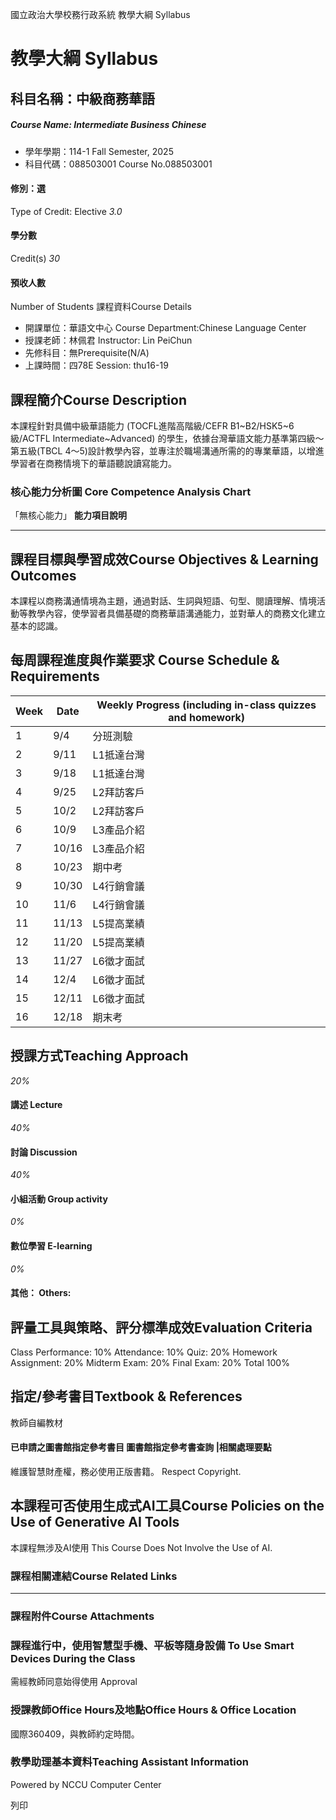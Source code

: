 國立政治大學校務行政系統 教學大綱 Syllabus
# 教學大綱 Syllabus
##  科目名稱：中級商務華語
#####  Course Name: Intermediate Business Chinese
  * 學年學期：114-1 Fall Semester, 2025 
  * 科目代碼：088503001 Course No.088503001


#### 修別：選
Type of Credit: Elective 
_3.0_
#### 學分數
Credit(s)
_30_
#### 預收人數
Number of Students
課程資料Course Details
  * 開課單位：華語文中心 Course Department:Chinese Language Center 
  * 授課老師：林佩君 Instructor: Lin PeiChun 
  * 先修科目：無Prerequisite(N/A)
  * 上課時間：四78E Session: thu16-19


##  課程簡介Course Description
本課程針對具備中級華語能力 (TOCFL進階高階級/CEFR B1~B2/HSK5~6級/ACTFL Intermediate~Advanced) 的學生，依據台灣華語文能力基準第四級～第五級(TBCL 4～5)設計教學內容，並專注於職場溝通所需的的專業華語，以增進學習者在商務情境下的華語聽說讀寫能力。
###  核心能力分析圖 Core Competence Analysis Chart
「無核心能力」 
**能力項目說明**
* * *
##  課程目標與學習成效Course Objectives & Learning Outcomes 
本課程以商務溝通情境為主題，通過對話、生詞與短語、句型、閱讀理解、情境活動等教學內容，使學習者具備基礎的商務華語溝通能力，並對華人的商務文化建立基本的認識。
##  每周課程進度與作業要求 Course Schedule & Requirements
**Week** |  **Date** |  **Weekly Progress (including in-class quizzes and homework)**  
---|---|---  
1 |  9/4 |  分班測驗  
2 |  9/11 |  L1抵達台灣  
3 |  9/18 |  L1抵達台灣  
4 |  9/25 |  L2拜訪客戶  
5 |  10/2 |  L2拜訪客戶  
6 |  10/9 |  L3產品介紹  
7 |  10/16 |  L3產品介紹  
8 |  10/23 |  期中考  
9 |  10/30 |  L4行銷會議  
10 |  11/6 |  L4行銷會議  
11 |  11/13 |  L5提高業績  
12 |  11/20 |  L5提高業績  
13 |  11/27 |  L6徵才面試  
14 |  12/4 |  L6徵才面試  
15 |  12/11 |  L6徵才面試  
16 |  12/18 |  期末考  
##  授課方式Teaching Approach
_20%_
####  講述 Lecture
_40%_
####  討論 Discussion
_40%_
####  小組活動 Group activity
_0%_
####  數位學習 E-learning
_0%_
####  其他： Others:
##  評量工具與策略、評分標準成效Evaluation Criteria
Class Performance: 10%
Attendance: 10%
Quiz: 20%
Homework Assignment: 20%
Midterm Exam: 20%
Final Exam: 20%
Total 100%
##  指定/參考書目Textbook & References
教師自編教材
####  已申請之圖書館指定參考書目  圖書館指定參考書查詢 |相關處理要點
維護智慧財產權，務必使用正版書籍。 Respect Copyright.
##  本課程可否使用生成式AI工具Course Policies on the Use of Generative AI Tools
本課程無涉及AI使用 This Course Does Not Involve the Use of AI.
###  課程相關連結Course Related Links
* * *
###  課程附件Course Attachments
###  課程進行中，使用智慧型手機、平板等隨身設備 To Use Smart Devices During the Class
需經教師同意始得使用  Approval
###  授課教師Office Hours及地點Office Hours & Office Location
國際360409，與教師約定時間。
###  教學助理基本資料Teaching Assistant Information
Powered by NCCU Computer Center
  
列印
